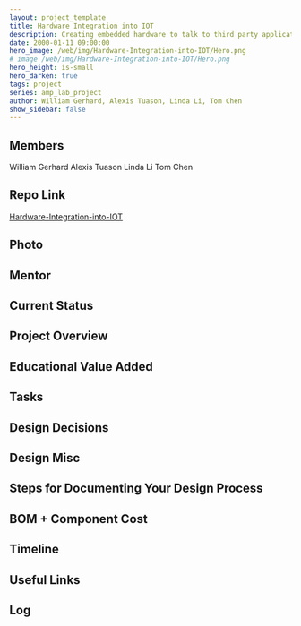 ```yaml
---
layout: project_template
title: Hardware Integration into IOT
description: Creating embedded hardware to talk to third party applications through web requests for the purpose of IOT (Internet of things) exploration. Later portions of the project will expand upon this idea to use more complex hardware and software to do more.
date: 2000-01-11 09:00:00
hero_image: /web/img/Hardware-Integration-into-IOT/Hero.png
# image /web/img/Hardware-Integration-into-IOT/Hero.png
hero_height: is-small
hero_darken: true
tags: project
series: amp_lab_project
author: William Gerhard, Alexis Tuason, Linda Li, Tom Chen
show_sidebar: false
---
```




## Members
William Gerhard
Alexis Tuason
Linda Li
Tom Chen

## Repo Link
<a class="button is-link" href="https://github.com/Amp-Lab-at-VT/Hardware-Integration-into-IOT" >Hardware-Integration-into-IOT</a>

## Photo

## Mentor

## Current Status

## Project Overview


## Educational Value Added


## Tasks

## Design Decisions

## Design Misc

## Steps for Documenting Your Design Process

## BOM + Component Cost

## Timeline

## Useful Links

## Log
            